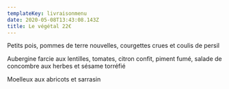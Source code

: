 ```yaml
---
templateKey: livraisonmenu
date: 2020-05-08T13:43:08.143Z
title: Le végétal 22€
---
```

Petits pois, pommes de terre nouvelles, courgettes crues et coulis de persil

Aubergine farcie aux lentilles, tomates, citron confit, piment fumé, salade de concombre aux herbes et sésame torréfié

Moelleux aux abricots et sarrasin